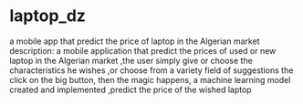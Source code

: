 # laptop_dz
a mobile app that predict the price of laptop in the Algerian market
description:
a mobile application that predict the prices of used or new laptop in the Algerian market ,the user simply give or choose the characteristics he wishes ,or choose from a variety field of suggestions the click on the big button, then the magic happens, a machine learning model created and implemented ,predict the price of the wished laptop
